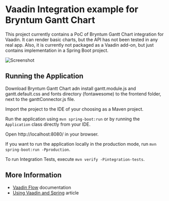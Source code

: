 # Vaadin Integration example for Bryntum Gantt Chart

This project currently contains a PoC of Bryntum Gantt Chart integration for Vaadin. It can render basic charts, but the API has not been tested in any real app. Also, it is currently not packaged as a Vaadin add-on, but just contains implementation in a Spring Boot project.


![Screenshot](https://github.com/mstahv/bryntum-gantt-vaadin/master/screenshot.png?raw=true "Screenshot")


## Running the Application

Download Bryntum Gantt Chart adn install gantt.module.js and gantt.default.css and fonts directory (fontawesome) to the frontend folder, next to the ganttConnector.js file.

Import the project to the IDE of your choosing as a Maven project.

Run the application using `mvn spring-boot:run` or by running the `Application` class directly from your IDE.

Open http://localhost:8080/ in your browser.

If you want to run the application locally in the production mode, run `mvn spring-boot:run -Pproduction`.

To run Integration Tests, execute `mvn verify -Pintegration-tests`.

## More Information

- [Vaadin Flow](https://vaadin.com/flow) documentation
- [Using Vaadin and Spring](https://vaadin.com/docs/v14/flow/spring/tutorial-spring-basic.html) article

